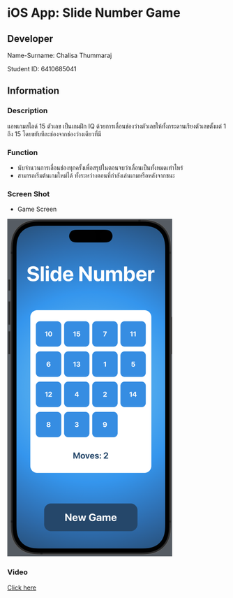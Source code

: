 # iOS App: Slide Number Game

## Developer

Name-Surname: Chalisa Thummaraj

Student ID: 6410685041

## Information

### Description

แอพเกมสไลด์ 15 ตัวเลข เป็นเกมฝึก IQ ด้วยการเลื่อนช่องว่างตัวเลขให้ทั้งกระดานเรียงตัวเลขตั้งแต่ 1 ถึง 15 โดยขยับทีละช่องจากช่องว่างเดียวที่มี

### Function

- นับจำนวนการเลื่อนช่องทุกครั้งเพื่อสรุปในตอนจบว่าเลื่อนเป็นทั้งหมดเท่าไหร่
- สามารถเริ่มต้นเกมใหม่ได้ ทั้งระหว่างตอนที่กำลังเล่นเกมหรือหลังจากชนะ

### Screen Shot

- Game Screen
  
![Game Screen](Demo_Slide_Number_game.png)

### Video

[Click here]()
